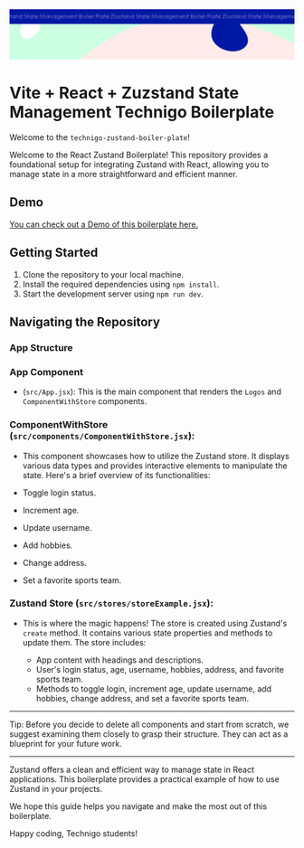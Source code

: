  <img src="/src/assets/boiler.svg" alt="Project Banner Image">

# Vite + React + Zuzstand State Management Technigo Boilerplate

Welcome to the `technigo-zustand-boiler-plate`!

Welcome to the React Zustand Boilerplate! This repository provides a foundational setup for integrating Zustand with React, allowing you to manage state in a more straightforward and efficient manner.

## Demo

[You can check out a Demo of this boilerplate here.](https://technigo-react-vite-boiler-plate.netlify.app/)

## Getting Started

1.  Clone the repository to your local machine.
2.  Install the required dependencies using `npm install`.
3.  Start the development server using `npm run dev`.

## Navigating the Repository

### App Structure

### App Component

- (`src/App.jsx`): This is the main component that renders the `Logos` and `ComponentWithStore` components.

### ComponentWithStore (`src/components/ComponentWithStore.jsx`):

- This component showcases how to utilize the Zustand store. It displays various data types and provides interactive elements to manipulate the state. Here's a brief overview of its functionalities:

- Toggle login status.
- Increment age.
- Update username.
- Add hobbies.
- Change address.
- Set a favorite sports team.

### Zustand Store (`src/stores/storeExample.jsx`):

- This is where the magic happens! The store is created using Zustand's `create` method. It contains various state properties and methods to update them. The store includes:

  - App content with headings and descriptions.
  - User's login status, age, username, hobbies, address, and favorite sports team.
  - Methods to toggle login, increment age, update username, add hobbies, change address, and set a favorite sports team.

---

Tip: Before you decide to delete all components and start from scratch, we suggest examining them closely to grasp their structure. They can act as a blueprint for your future work.

---

Zustand offers a clean and efficient way to manage state in React applications. This boilerplate provides a practical example of how to use Zustand in your projects.

We hope this guide helps you navigate and make the most out of this boilerplate.

Happy coding, Technigo students!
